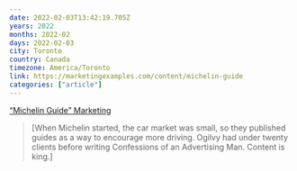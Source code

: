 ```yaml
---
date: 2022-02-03T13:42:19.705Z
years: 2022
months: 2022-02
days: 2022-02-03
city: Toronto
country: Canada
timezone: America/Toronto
link: https://marketingexamples.com/content/michelin-guide
categories: ["article"]
---
```

[“Michelin Guide” Marketing](https://marketingexamples.com/content/michelin-guide)

> [When Michelin started, the car market was small, so they published guides as a way to encourage more driving. Ogilvy had under twenty clients before writing Confessions of an Advertising Man. Content is king.]
